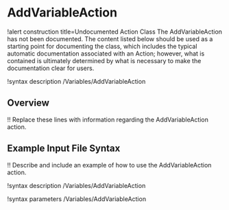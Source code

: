 # AddVariableAction

!alert construction title=Undocumented Action Class
The AddVariableAction has not been documented. The content listed below should be used as a starting point for
documenting the class, which includes the typical automatic documentation associated with an Action;
however, what is contained is ultimately determined by what is necessary to make the documentation
clear for users.

!syntax description /Variables/AddVariableAction

## Overview

!! Replace these lines with information regarding the AddVariableAction action.

## Example Input File Syntax

!! Describe and include an example of how to use the AddVariableAction action.

!syntax description /Variables/AddVariableAction

!syntax parameters /Variables/AddVariableAction
